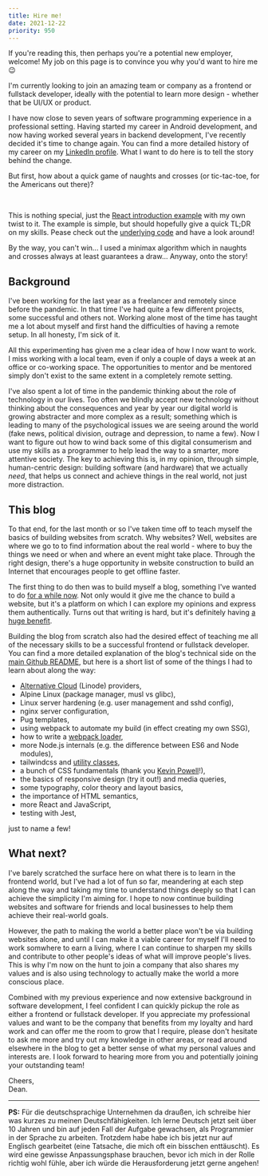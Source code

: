 ```yaml
---
title: Hire me!
date: 2021-12-22
priority: 950
---
```

If you're reading this, then perhaps you're a potential new employer, welcome! My job on this page is to convince you why you'd want to hire me 😉

I'm currently looking to join an amazing team or company as a frontend or fullstack developer, ideally with the potential to learn more design - whether that be UI/UX or product.

I have now close to seven years of software programming experience in a professional setting. Having started my career in Android development, and now having worked several years in backend development, I've recently decided it's time to change again. You can find a more detailed history of my career on my [LinkedIn profile](https://www.linkedin.com/in/deanrobertcook/). What I want to do here is to tell the story behind the change. 

But first, how about a quick game of naughts and crosses (or tic-tac-toe, for the Americans out there)?

<div id="hire-me"></div>

<br>

This is nothing special, just the [React introduction example](https://reactjs.org/tutorial/tutorial.html) with my own twist to it. The example is simple, but should hopefully give a quick TL;DR on my skills. Pease check out the [underlying code](https://github.com/deanrobertcook/acht/tree/main/src/js) and have a look around!

By the way, you can't win... I used a minimax algorithm which in naughts and crosses always at least guarantees a draw... Anyway, onto the story!

## Background
I've been working for the last year as a freelancer and remotely since before the pandemic. In that time I've had quite a few different projects, some successful and others not. Working alone most of the time has taught me a lot about myself and first hand the difficulties of having a remote setup. In all honesty, I'm sick of it. 

All this experimenting has given me a clear idea of how I now want to work. I miss working with a local team, even if only a couple of days a week at an office or co-working space. The opportunities to mentor and be mentored simply don't exist to the same extent in a completely remote setting.

I've also spent a lot of time in the pandemic thinking about the role of technology in our lives. Too often we blindly accept new technology without thinking about the consequences and year by year our digital world is growing abstracter and more complex as a result; something which is leading to many of the psychological issues we are seeing around the world (fake news, political division, outrage and depression, to name a few). Now I want to figure out how to wind back some of this digital consumerism and use my skills as a programmer to help lead the way to a smarter, more attentive society. The key to achieving this is, in my opinion, through simple, human-centric design: building software (and hardware) that we actually *need*, that helps us connect and achieve things in the real world, not just more distraction.

## This blog
To that end, for the last month or so I've taken time off to teach myself the basics of building websites from scratch. Why websites? Well, websites are where we go to to find information about the real world - where to buy the things we need or when and where an event might take place. Through the right design, there's a huge opportunity in website construction to build an Internet that encourages people to get offline faster. 

The first thing to do then was to build myself a blog, something I've wanted to do [for a while now](finding-my-vocation.html). Not only would it give me the chance to build a website, but it's a platform on which I can explore my opinions and express them authentically. Turns out that writing is hard, but it's definitely having [a huge benefit](why-write.html).

Building the blog from scratch also had the desired effect of teaching me all of the necessary skills to be a successful frontend or fullstack developer. You can find a more detailed explanation of the blog's technical side on the [main Github README](https://github.com/deanrobertcook/acht), but here is a short list of some of the things I had to learn about along the way:
- [Alternative Cloud](https://www.linode.com/category/alternative-cloud/) (Linode) providers,
- Alpine Linux (package manager, musl vs glibc),
- Linux server hardening (e.g. user management and sshd config),
- nginx server configuration,
- Pug templates,
- using webpack to automate my build (in effect creating my own SSG),
- how to write a [webpack loader](https://github.com/deanrobertcook/acht/tree/main/build),
- more Node.js internals (e.g. the difference between ES6 and Node modules),
- tailwindcss and [utility classes](https://adamwathan.me/css-utility-classes-and-separation-of-concerns/),
- a bunch of CSS fundamentals (thank you [Kevin Powell](https://www.youtube.com/kepowob)!),
- the basics of responsive design (try it out!) and media queries,
- some typography, color theory and layout basics,
- the importance of HTML semantics,
- more React and JavaScript,
- testing with Jest,

just to name a few!

## What next?

I've barely scratched the surface here on what there is to learn in the frontend world, but I've had a lot of fun so far, meandering at each step along the way and taking my time to understand things deeply so that I can achieve the simplicity I'm aiming for. I hope to now continue building websites and software for friends and local businesses to help them achieve their real-world goals.

However, the path to making the world a better place won't be via building websites alone, and until I can make it a viable career for myself I'll need to work somwhere to earn a living, where I can continue to sharpen my skills and contribute to other people's ideas of what will improve people's lives. This is why I'm now on the hunt to join a company that also shares my values and is also using technology to actually make the world a more conscious place. 

Combined with my previous experience and now extensive background in software development, I feel confident I can quickly pickup the role as either a frontend or fullstack developer. If you appreciate my professional values and want to be the company that benefits from my loyalty and hard work and can offer me the room to grow that I require, please don't hesitate to ask me more and try out my knowledge in other areas, or read around elsewhere in the blog to get a better sense of what my personal values and interests are. I look forward to hearing more from you and potentially joining your outstanding team!

Cheers, <br>
Dean.

<hr>

**PS:** Für die deutschsprachige Unternehmen da draußen, ich schreibe hier was kurzes zu meinen Deutschfähigkeiten. Ich lerne Deutsch jetzt seit über 10 Jahren und bin auf jeden Fall der Aufgabe gewachsen, als Programmier in der Sprache zu arbeiten. Trotzdem habe habe ich bis jetzt nur auf Englisch gearbeitet (eine Tatsache, die mich oft ein bisschen enttäuscht). Es wird eine gewisse Anpassungsphase brauchen, bevor ich mich in der Rolle richtig wohl fühle, aber ich würde die Herausforderung jetzt gerne angehen! 